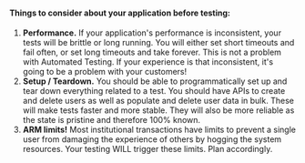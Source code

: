 #### Things to consider about your application before testing:

1. **Performance.** If your application's performance is inconsistent, your tests will be brittle or long running. You will either set short timeouts and fail often, or set long timeouts and take forever. This is not a problem with Automated Testing. If your experience is that inconsistent, it's going to be a problem with your customers!
2. **Setup / Teardown.** You should be able to programmatically set up and tear down everything related to a test. You should have APIs to create and delete users as well as populate and delete user data in bulk. These will make tests faster and more stable. They will also be more reliable as the state is pristine and therefore 100% known.
3. **ARM limits!** Most institutional transactions have limits to prevent a single user from damaging the experience of others by hogging the system resources. Your testing WILL trigger these limits. Plan accordingly.
